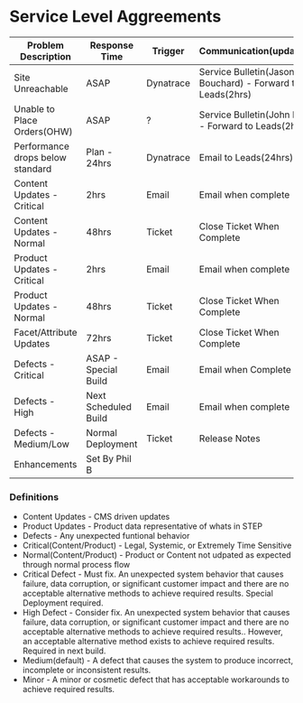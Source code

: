 # Service Level Aggreements



| Problem Description       | Response Time    |Trigger| Communication(updates)     | Group(s) to Enage |
| ------------------------- | ---------------- | -------|---------- |----------------|
| Site Unreachable| ASAP |Dynatrace |Service Bulletin(Jason Bouchard) - Forward to Leads(2hrs)| Basis/NTT/DAD-Java
| Unable to Place Orders(OHW)| ASAP|? | Service Bulletin(John Ray) - Forward to Leads(2hrs)| DAD-Java/HUBS
| Performance drops below standard| Plan - 24hrs| Dynatrace | Email to Leads(24hrs)| DAD-Java/DAD-UX
| Content Updates - Critical| 2hrs | Email |Email when complete |DAD-NET
| Content Updates - Normal | 48hrs | Ticket | Close Ticket When Complete | DAD-NET
| Product Updates - Critical | 2hrs | Email | Email when complete | DAD-Java/HUBS-STEP
| Product Updates - Normal | 48hrs | Ticket | Close Ticket When Complete | HUBS-STEP
| Facet/Attribute Updates | 72hrs | Ticket | Close Ticket When Complete | HUBS-STEP/DAD-Java
| Defects - Critical| ASAP - Special Build | Email | Email when Complete | HUBS-DAD |
| Defects - High| Next Scheduled Build | Email | Email when complete| HUBS-DAD |
| Defects - Medium/Low| Normal Deployment | Ticket | Release Notes | HUBS-DAD |
| Enhancements| Set By Phil B|||


### Definitions
* Content Updates - CMS driven updates
* Product Updates - Product data representative of whats in STEP
* Defects - Any unexpected funtional behavior
* Critical(Content/Product) - Legal, Systemic, or Extremely Time Sensitive
* Normal(Content/Product) - Product or Content not udpated as expected through normal process flow
* Critical Defect - Must fix. An unexpected system behavior that causes failure, data corruption, or significant customer impact and there are no acceptable alternative methods to achieve required results. Special Deployment required.
* High Defect - Consider fix. An unexpected system behavior that causes failure, data corruption, or significant customer impact and there are no acceptable alternative methods to achieve required results.. However, an acceptable alternative method exists to achieve required results. Required in next build.
* Medium(default) - A defect that causes the system to produce incorrect, incomplete or inconsistent results.
* Minor - A minor or cosmetic defect that has acceptable workarounds to achieve required results.
